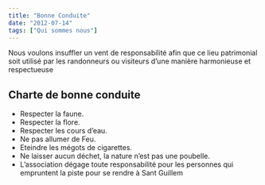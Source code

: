 ```yaml
---
title: "Bonne Conduite"
date: "2012-07-14"
tags: ["Qui sommes nous"]
---
```


Nous voulons insuffler un vent de responsabilité afin que ce lieu patrimonial soit utilisé par les randonneurs ou visiteurs d’une manière harmonieuse et respectueuse

## Charte de bonne conduite

- Respecter la faune.
- Respecter la flore.
- Respecter les cours d’eau.
- Ne pas allumer de Feu.
- Eteindre les mégots de cigarettes.
- Ne laisser aucun déchet, la nature n’est pas une poubelle.
- L’association dégage toute responsabilité pour les personnes qui empruntent la piste pour se rendre à Sant Guillem
